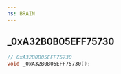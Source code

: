 ```yaml
---
ns: BRAIN
---
```

## _0xA32B0B05EFF75730

```c
// 0xA32B0B05EFF75730
void _0xA32B0B05EFF75730();
```

